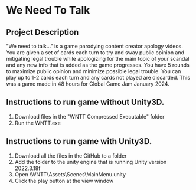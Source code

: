 # We Need To Talk

## Project Description
"We need to talk..." is a game parodying content creator apology videos. You are given a set of cards each turn to try and sway public opinion and mitigating legal trouble while apologizing for the main topic of your scandal and any new info that is added as the game progresses. You have 5 rounds to maximize public opinion and minimize possible legal trouble. You can play up to 1-2 cards each turn and any cards not played are discarded.
This was a game made in 48 hours for Global Game Jam January 2024.


## Instructions to run game without Unity3D.
1. Download files in the "WNTT Compressed Executable" folder
2. Run the WNTT.exe


## Instructions to run game with Unity3D.
1. Download all the files in the GitHub to a folder
2. Add the folder to the unity engine that is running Unity version 2022.3.18f
3. Open \WNTT\Assets\Scenes\MainMenu.unity
4. Click the play button at the view window
